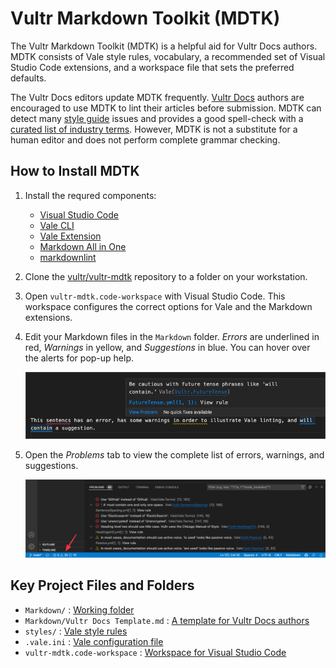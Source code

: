 # Vultr Markdown Toolkit (MDTK)

The Vultr Markdown Toolkit (MDTK) is a helpful aid for Vultr Docs authors. MDTK consists of Vale style rules, vocabulary, a recommended set of Visual Studio Code extensions, and a workspace file that sets the preferred defaults.

The Vultr Docs editors update MDTK frequently. [Vultr Docs](https://www.vultr.com/docs/) authors are encouraged to use MDTK to lint their articles before submission. MDTK can detect many [style guide](https://www.vultr.com/docs/vultr-docs-style-guide) issues and provides a good spell-check with a [curated list of industry terms](https://github.com/vultr/vultr-mdtk/blob/main/styles/Vocab/Vultr/accept.txt). However, MDTK is not a substitute for a human editor and does not perform complete grammar checking.

## How to Install MDTK

1. Install the requred components:

    * [Visual Studio Code](https://code.visualstudio.com/)
    * [Vale CLI](https://docs.errata.ai/vale/install)
    * [Vale Extension](https://marketplace.visualstudio.com/items?itemName=errata-ai.vale-server)
    * [Markdown All in One](https://marketplace.visualstudio.com/items?itemName=yzhang.markdown-all-in-one)
    * [markdownlint](https://marketplace.visualstudio.com/items?itemName=DavidAnson.vscode-markdownlint)

1. Clone the [vultr/vultr-mdtk](https://github.com/vultr/vultr-mdtk) repository to a folder on your workstation.
1. Open `vultr-mdtk.code-workspace` with Visual Studio Code. This workspace configures the correct options for Vale and the Markdown extensions. 
1. Edit your Markdown files in the `Markdown` folder. *Errors* are underlined in red, *Warnings* in yellow, and *Suggestions* in blue. You can hover over the alerts for pop-up help.

    ![Popup Help](Markdown/media/Popup%20Help.png)

1. Open the *Problems* tab to view the complete list of errors, warnings, and suggestions.

    ![VSCode Example](Markdown/media/VSCode%20Example.png)

## Key Project Files and Folders

* `Markdown/` : [Working folder](https://github.com/vultr/vultr-mdtk/tree/main/Markdown)
* `Markdown/Vultr Docs Template.md` : [A template for Vultr Docs authors](https://github.com/vultr/vultr-mdtk/tree/main/Markdown/Vultr%20Docs%20Template.md)
* `styles/` : [Vale style rules](https://github.com/vultr/vultr-mdtk/tree/main/styles)
* `.vale.ini` : [Vale configuration file](https://github.com/vultr/vultr-mdtk/tree/main/.vale.ini)
* `vultr-mdtk.code-workspace` : [Workspace for Visual Studio Code](https://github.com/vultr/vultr-mdtk/tree/main/vultr-mdtk.code-workspace)
